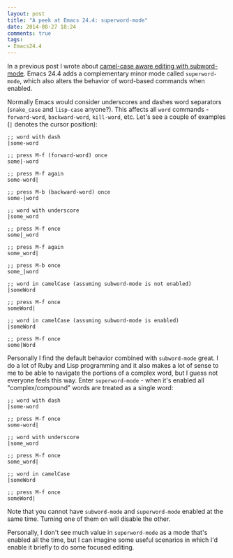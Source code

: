 ```yaml
---
layout: post
title: "A peek at Emacs 24.4: superword-mode"
date: 2014-08-27 18:24
comments: true
tags:
- Emacs24.4
---
```


In a previous post I wrote about
[camel-case aware editing with subword-mode](http://emacsredux.com/blog/2013/04/21/camelcase-aware-editing/). Emacs
24.4 adds a complementary minor mode called `superword-mode`, which
also alters the behavior of word-based commands when enabled.

Normally Emacs would consider underscores and dashes word separators
(`snake_case` and `lisp-case` anyone?). This affects all `word`
commands - `forward-word`, `backward-word`, `kill-word`, etc. Let's
see a couple of examples (`|` denotes the cursor position):

```
;; word with dash
|some-word

;; press M-f (forward-word) once
some|-word

;; press M-f again
some-word|

;; press M-b (backward-word) once
some-|word

;; word with underscore
|some_word

;; press M-f once
some|_word

;; press M-f again
some_word|

;; press M-b once
some_|word

;; word in camelCase (assuming subword-mode is not enabled)
|someWord

;; press M-f once
someWord|

;; word in camelCase (assuming subword-mode is enabled)
|someWord

;; press M-f once
some|Word
```

Personally I find the default behavior combined with `subword-mode`
great. I do a lot of Ruby and Lisp programming and it also makes a lot
of sense to me to be able to navigate the portions of a complex word,
but I guess not everyone feels this way. Enter `superword-mode` - when
it's enabled all "complex/compound" words are treated as a single word:

```
;; word with dash
|some-word

;; press M-f once
some-word|

;; word with underscore
|some_word

;; press M-f once
some_word|

;; word in camelCase
|someWord

;; press M-f once
someWord|
```

Note that you cannot have `subword-mode` and `superword-mode` enabled
at the same time. Turning one of them on will disable the other.

Personally, I don't see much value in `superword-mode` as a mode
that's enabled all the time, but I can imagine some useful
scenarios in which I'd enable it briefly to do some focused editing.
